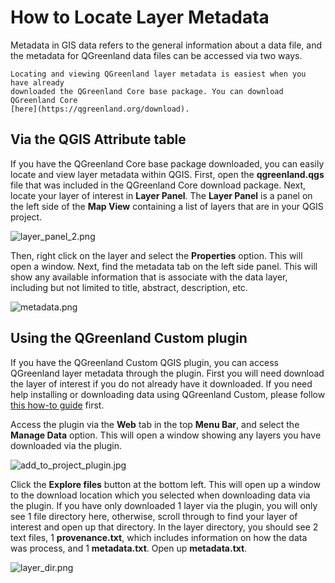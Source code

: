 # How to Locate Layer Metadata

Metadata in GIS data refers to the general information about a data file, and the
metadata for QGreenland data files can be accessed via two ways. 

```{note}
Locating and viewing QGreenland layer metadata is easiest when you have already 
downloaded the QGreenland Core base package. You can download QGreenland Core
[here](https://qgreenland.org/download).
```

## Via the QGIS Attribute table

If you have the QGreenland Core base package downloaded, you can easily locate
and view layer metadata within QGIS. First, open the **qgreenland.qgs** file that was included
in the QGreenland Core download package. Next, locate your layer of interest in **Layer Panel**.
The **Layer Panel** is a panel on the left side of the **Map View** containing a list of layers 
that are in your QGIS project.

![layer_panel_2.png](/_images/layer_panel_2.png)

Then, right click on the layer and select the **Properties** option. This will open a window.
Next, find the metadata tab on the left side panel. This will show any available information
that is associate with the data layer, including but not limited to title, abstract, description,
etc.

![metadata.png](/_images/metadata.png)

## Using the QGreenland Custom plugin

If you have the QGreenland Custom QGIS plugin, you can access QGreenland layer metadata through the plugin.
First you will need download the layer of interest if you do not already have it downloaded. If you need help installing or downloading data using QGreenland Custom, please follow 
[this how-to guide](https://qgreenland-plugin.readthedocs.io/en/latest/user-how-to/plugin-how-to.html) first. 

Access the plugin via the **Web** tab in the top **Menu Bar**, and select the **Manage Data** option.
This will open a window showing any layers you have downloaded via the plugin. 

![add_to_project_plugin.jpg](/_images/add_to_project_plugin.jpg)

Click the **Explore files** button at the bottom left. This will open up a window to the download location
which you selected when downloading data via the plugin. If you have only downloaded 1 layer via the plugin,
you will only see 1 file directory here, otherwise, scroll through to find your layer of interest and open
up that directory. In the layer directory, you should see 2 text files, 1 **provenance.txt**, which includes
information on how the data was process, and 1 **metadata.txt**. Open up **metadata.txt**.

![layer_dir.png](/_images/layer_dir.png)